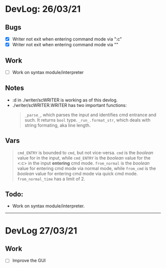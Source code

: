 # DevLog: 26/03/21

## Bugs
- [x] Writer not exit when entering command mode via ":c"
- [x] Writer not exit when entering command mode via "<ENTER>"

## Work
- [ ] Work on syntax module/interpreter

## Notes
- :d in ./writer/scWRITER is working as of this devlog.
- ./writer/scWRITER.WRITER has two important functions:
	> `_parse_`, which parses the input and identifies cmd entrance and such. It returns `bool` type. 
	> `_run_.format_str`, which deals with string formating, aka line length.

## Vars
> `cmd_ENTRY` is bounded to `cmd`, but not vice-versa.
> `cmd` is the _boolean_ value for <ENTER> in the input, while `cmd_ENTRY` is the _boolean_ value for the <:c> in the input **entering** cmd mode.
> `from_normal` is the _boolean_ value for entering cmd mode via normal mode, while `from_cmd` is the _boolean_ value for entering cmd mode via quick cmd mode.
> `from_normal_time` has a limit of 2.

## Todo:
- Work on syntax module/interpreter.

---

# DevLog 27/03/21

## Work

- [ ] Improve the GUI

